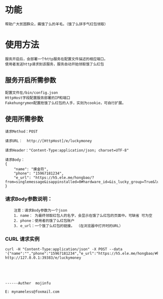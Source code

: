 

# 功能
    帮助广大贫困群众，薅饿了么的羊毛。（饿了么拼手气红包领取）

# 使用方法
    服务开启后，会部署一个http服务在配置文件描述的相应端口。
    使用者发送http请求到该服务，服务自动开始领取饿了么红包

## 服务开启所需参数
    配置文件在/bin/config.json 
    HttpHost字段配置服务部署的IP和端口
    Fakehungrymen配置抢饿了么红包的人手，实则为cookie，可自行扩展。

## 使用所需参数

    请求Method：POST

    请求URL：  http://[HttpHost]/e/luckymoney

    请求Header："Content-Type:application/json; charset=UTF-8"

    请求Body：
    {
        "name": "摸金符",                
        "phone": "15967181234",
        "e_url": "https://h5.ele.me/hongbao/?from=singlemessage&isappinstalled=0#hardware_id=&is_lucky_group=True&lucky_number=9&track_id=&platform=0&sn=29e55676462cf442&theme_id=2097&device_id="
    }   

### 请求Body参数说明：
        注意：请求Body参数为一个json
        1. name： 为最终领取红包人的名字，会显示在饿了么红包的页面中。可缺省 可为空
        2. phone：使用者的饿了么红包账户
        3. e_url：一个饿了么红包的链接。 （在浏览器中打开时的URL）

### CURL 请求实例
    curl -H "Content-Type:application/json" -X POST --data '{"name":"","phone":"15967181234","e_url":"https://h5.ele.me/hongbao/#hardware_id=&is_lucky_group=True&lucky_number=7&track_id=&platform=0&sn=29eebd0f35acf459&theme_id=2345&device_id=&refer_user_id=4339802"}' http://127.0.0.1:39383/e/luckymoney




                                                                                ------Auther  mojinfu
                                                                                E: mynameless@foxmail.com
